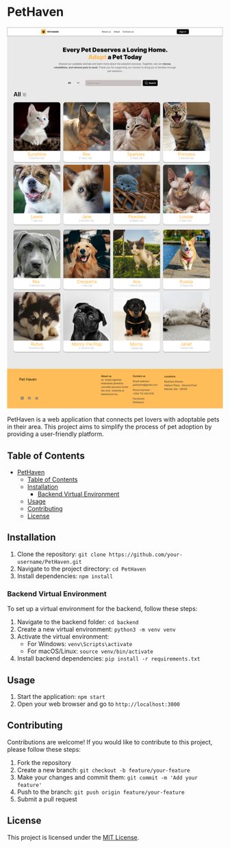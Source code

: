# PetHaven

![Landing Page](./design/Landing%20page.png)

PetHaven is a web application that connects pet lovers with adoptable pets in their area. This project aims to simplify the process of pet adoption by providing a user-friendly platform.

## Table of Contents

- [PetHaven](#pethaven)
  - [Table of Contents](#table-of-contents)
  - [Installation](#installation)
    - [Backend Virtual Environment](#backend-virtual-environment)
  - [Usage](#usage)
  - [Contributing](#contributing)
  - [License](#license)

## Installation

1. Clone the repository: `git clone https://github.com/your-username/PetHaven.git`
2. Navigate to the project directory: `cd PetHaven`
3. Install dependencies: `npm install`

### Backend Virtual Environment

To set up a virtual environment for the backend, follow these steps:

1. Navigate to the backend folder: `cd backend`
2. Create a new virtual environment: `python3 -m venv venv`
3. Activate the virtual environment:
   - For Windows: `venv\Scripts\activate`
   - For macOS/Linux: `source venv/bin/activate`
4. Install backend dependencies: `pip install -r requirements.txt`

## Usage

1. Start the application: `npm start`
2. Open your web browser and go to `http://localhost:3000`

## Contributing

Contributions are welcome! If you would like to contribute to this project, please follow these steps:

1. Fork the repository
2. Create a new branch: `git checkout -b feature/your-feature`
3. Make your changes and commit them: `git commit -m 'Add your feature'`
4. Push to the branch: `git push origin feature/your-feature`
5. Submit a pull request

## License

This project is licensed under the [MIT License](LICENSE).
